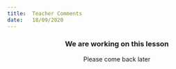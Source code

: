 ```yaml
---
title:  Teacher Comments
date:   18/09/2020
---
```


### <center>We are working on this lesson</center>
<center>Please come back later</center>